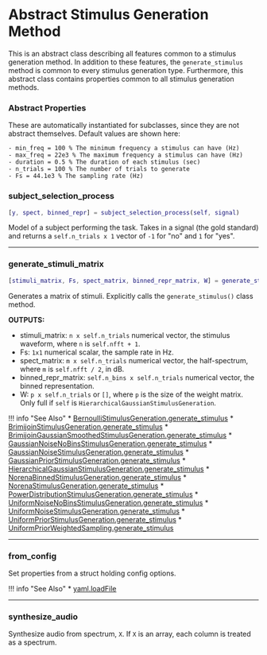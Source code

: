 # Abstract Stimulus Generation Method

This is an abstract class describing all features common to a stimulus generation method. In addition to these features, the `generate_stimulus` method is common to every stimulus generation type. Furthermore, this abstract class contains properties common to all stimulus generation methods. 

### Abstract Properties

These are automatically instantiated for subclasses, since they are not abstract themselves. Default values are shown here:

```
- min_freq = 100 % The minimum frequency a stimulus can have (Hz)
- max_freq = 22e3 % The maximum frequency a stimulus can have (Hz)
- duration = 0.5 % The duration of each stimulus (sec)
- n_trials = 100 % The number of trials to generate
- Fs = 44.1e3 % The sampling rate (Hz)
```

### subject_selection_process

```matlab
[y, spect, binned_repr] = subject_selection_process(self, signal)
```

Model of a subject performing the task.
Takes in a signal (the gold standard)
and returns a `self.n_trials x 1` vector
of `-1` for "no"
and `1` for "yes".





-------

### generate_stimuli_matrix

```matlab
[stimuli_matrix, Fs, spect_matrix, binned_repr_matrix, W] = generate_stimuli_matrix(self)
```

Generates a matrix of stimuli.
Explicitly calls the `generate_stimulus()`
class method.

**OUTPUTS:**

- stimuli_matrix: `n x self.n_trials` numerical vector,
the stimulus waveform,
where `n` is `self.nfft + 1`.
- Fs: `1x1` numerical scalar,
the sample rate in Hz.
- spect_matrix: `m x self.n_trials` numerical vector,
the half-spectrum,
where `m` is `self.nfft / 2`,
in dB.
- binned_repr_matrix: `self.n_bins x self.n_trials` numerical vector,
the binned representation.
- W: `p x self.n_trials` or `[]`,
where `p` is the size of the weight matrix.
Only full if `self` is `HierarchicalGaussianStimulusGeneration`.



!!! info "See Also"
    * [BernoulliStimulusGeneration.generate_stimulus](../BernoulliStimulusGeneration/#generate_stimulus)
    * [BrimijoinStimulusGeneration.generate_stimulus](../BrimijoinStimulusGeneration/#generate_stimulus)
    * [BrimijoinGaussianSmoothedStimulusGeneration.generate_stimulus](../BrimijoinGaussianSmoothedStimulusGeneration/#generate_stimulus)
    * [GaussianNoiseNoBinsStimulusGeneration.generate_stimulus](../GaussianNoiseNoBinsStimulusGeneration/#generate_stimulus)
    * [GaussianNoiseStimulusGeneration.generate_stimulus](../GaussianNoiseStimulusGeneration/#generate_stimulus)
    * [GaussianPriorStimulusGeneration.generate_stimulus](../GaussianPriorStimulusGeneration/#generate_stimulus)
    * [HierarchicalGaussianStimulusGeneration.generate_stimulus](../HierarchicalGaussianStimulusGeneration/#generate_stimulus)
    * [NorenaBinnedStimulusGeneration.generate_stimulus](../NorenaBinnedStimulusGeneration/#generate_stimulus)
    * [NorenaStimulusGeneration.generate_stimulus](../NorenaStimulusGeneration/#generate_stimulus)
    * [PowerDistributionStimulusGeneration.generate_stimulus](../PowerDistributionStimulusGeneration/#generate_stimulus)
    * [UniformNoiseNoBinsStimulusGeneration.generate_stimulus](../UniformNoiseNoBinsStimulusGeneration/#generate_stimulus)
    * [UniformNoiseStimulusGeneration.generate_stimulus](../UniformNoiseStimulusGeneration/#generate_stimulus)
    * [UniformPriorStimulusGeneration.generate_stimulus](../UniformPriorStimulusGeneration/#generate_stimulus)
    * [UniformPriorWeightedSampling.generate_stimulus](../UniformPriorWeightedSampling/#generate_stimulus)





-------

### from_config

Set properties from a struct holding config options.



!!! info "See Also"
    * [yaml.loadFile](https://github.com/MartinKoch123/yaml/blob/master/%2Byaml/loadFile.m)





-------

### synthesize_audio
Synthesize audio from spectrum, `X`.
If `X` is an array, each column is treated as a spectrum.



